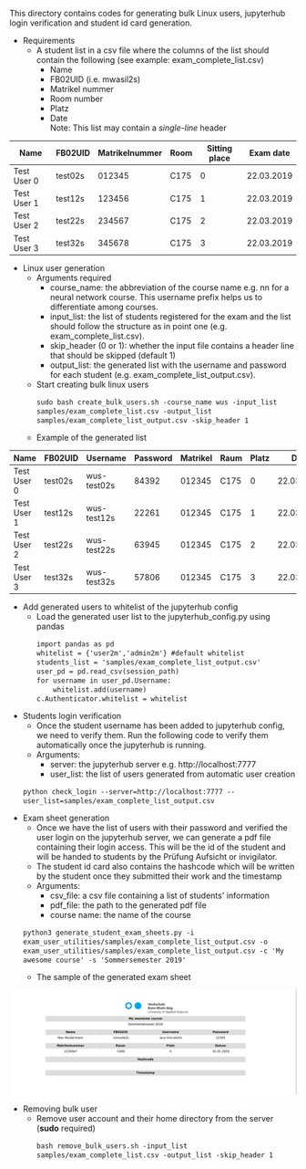 This directory contains codes for generating bulk Linux users, jupyterhub login verification and student id card generation. </br>
* Requirements
  * A student list in a csv file where the columns of the list should contain the following (see example: exam_complete_list.csv)
    * Name
    * FB02UID (i.e. mwasil2s)
    * Matrikel nummer
    * Room number
    * Platz
    * Date <br>
  Note: This list may contain a *single-line* header

| Name        | FB02UID | Matrikelnummer | Room | Sitting place |  Exam date |
|-------------|---------|----------------|------|---------------|------------|
| Test User 0 | test02s |      012345    | C175 |       0       | 22.03.2019 |
| Test User 1 | test12s |      123456    | C175 |       1       | 22.03.2019 |
| Test User 2 | test22s |      234567    | C175 |       2       | 22.03.2019 |
| Test User 3 | test32s |      345678    | C175 |       3       | 22.03.2019 |

* Linux user generation
  * Arguments required
    * course_name: the abbreviation of the course name e.g. nn for a neural network course. This username prefix helps us to differentiate among courses.
    * input_list: the list of students registered for the exam and the list should follow the structure as in point one (e.g. exam_complete_list.csv).
    * skip_header (0 or 1): whether the input file contains a header line that should be skipped (default 1)
    * output_list: the generated list with the username and password for each student (e.g. exam_complete_list_output.csv).
  * Start creating bulk linux users
    ```
    sudo bash create_bulk_users.sh -course_name wus -input_list samples/exam_complete_list.csv -output_list samples/exam_complete_list_output.csv -skip_header 1
    ```
  * Example of the generated list

| Name        | FB02UID | Username    | Password | Matrikel | Raum | Platz | Date       |
|-------------|---------|-------------|----------|----------|------|-------|------------|
| Test User 0 | test02s | wus-test02s | 84392    | 012345   | C175 | 0     | 22.03.2019 |
| Test User 1 | test12s | wus-test12s | 22261    | 012345   | C175 | 1     | 22.03.2019 |
| Test User 2 | test22s | wus-test22s | 63945    | 012345   | C175 | 2     | 22.03.2019 |
| Test User 3 | test32s | wus-test32s | 57806    | 012345   | C175 | 3     | 22.03.2019 |

* Add generated users to whitelist of the jupyterhub config
  * Load the generated user list to the jupyterhub_config.py using pandas
    ```
    import pandas as pd
    whitelist = {'user2m','admin2m'} #default whitelist
    students_list = 'samples/exam_complete_list_output.csv'
    user_pd = pd.read_csv(session_path)
    for username in user_pd.Username:
        whitelist.add(username)
    c.Authenticator.whitelist = whitelist
    ```
* Students login verification
  * Once the student username has been added to jupyterhub config, we need to verify them. Run the following code to verify them automatically once the jupyterhub is running.
  * Arguments:
    * server: the jupyterhub server e.g. http://localhost:7777
    * user_list: the list of users generated from automatic user creation
  ```
  python check_login --server=http://localhost:7777 --user_list=samples/exam_complete_list_output.csv
  ```
* Exam sheet generation
  * Once we have the list of users with their password and verified the user login on the jupyterhub server, we can generate a pdf file containing their login access. This will be the id of the student and will be handed to students by the Prüfung Aufsicht or invigilator.
  * The student id card also contains the hashcode which will be written by the student once they submitted their work and the timestamp
  * Arguments:
    * csv_file: a csv file containing a list of students' information
    * pdf_file: the path to the generated pdf file
    * course name: the name of the course
  ```
  python3 generate_student_exam_sheets.py -i exam_user_utilities/samples/exam_complete_list_output.csv -o exam_user_utilities/samples/exam_complete_list_output.csv -c 'My awesome course' -s 'Sommersemester 2019'
  ```
  * The sample of the generated exam sheet

![test02s_user_id](https://github.com/DigiKlausur/brsu_digital_exam_tools/blob/master/exam_user_utilities/figures/exam_sheet_sample.png)

* Removing bulk user
  * Remove user account and their home directory from the server (**sudo** required)
    ```
    bash remove_bulk_users.sh -input_list samples/exam_complete_list.csv -output_list -skip_header 1
    ```
      
  
